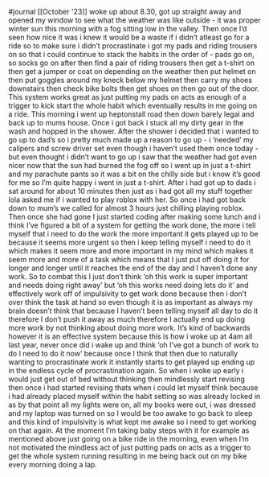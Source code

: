 #journal [[October '23]]
woke up about 8.30, got up straight away and opened my window to see what the weather was like outside - it was proper winter sun this morning with a fog sitting low in the valley. Then once I’d seen how nice it was i knew it would be a waste if i didn’t atleast go for a ride so to make sure i didn’t procrastinate i got my pads and riding trousers on so that i could continue to stack the habits in the order of - pads go on, so socks go on after then find a pair of riding trousers then get a t-shirt on then get a jumper or coat on depending on the weather then put helmet on then put goggles around my kneck below my helmet then carry my shoes downstairs then check bike bolts then get shoes on then go out of the door. This system works great as just putting my pads on acts as enough of a trigger to kick start the whole habit which eventually results in me going on a ride. This morning i went up heptonstall road then down barely legal and back up to mums house. Once i got back i stuck all my dirty gear in the wash and hopped in the shower. After the shower i decided that i wanted to go up to dad’s so i pretty much made up a reason to go up - i ‘needed’ my calipers and screw driver set even though i haven’t used them once today - but even thought i didn’t want to go up i saw that the weather had got even nicer now that the sun had burned the fog off so i went up in just a t-shirt and my parachute pants so it was a bit on the chilly side but i know it’s good for me so I’m quite happy i went in just a t-shirt. After i had got up to dads i sat around for about 10 minutes then just as i had got all my stuff together lola asked me if i wanted to play roblox with her. So once i had got back down to mum’s we called for almost 3 hours just chilling playing roblox. Then once she had gone I just started coding after making some lunch and i think I’ve figured a bit of a system for getting the work done, the more i tell myself that i need to do the work the more important it gets played up to be because it seems more urgent so then i keep telling myself i need to do it which makes it seem more and more important in my mind which makes it seem more and more of a task which means that I just put off doing it for longer and longer until it reaches the end of the day and I haven’t done any work. So to combat this I just don’t think ‘oh this work is super important and needs doing right away’ but ‘oh this works need doing lets do it’ and effectively work off of impulsivity to get work done because then i don’t over think the task at hand so even though it is as important as always my brain doesn’t think that because I haven’t been telling myself all day to do it therefore I don’t push it away as much therefore I actually end up doing more work by not thinking about doing more work. It’s kind of backwards however it is an effective system because this is how i woke up at 4am all last year, never once did i wake up and think ‘oh I’ve got a bunch of work to do I need to do it now’ because once I think that then due to naturally wanting to procrastinate work it instantly starts to get played up ending up in the endless cycle of procrastination again. So when i woke up early i would just get out of bed without thinking then mindlessly start revising then once i had started revising thats when i could let myself think because i had already placed myself within the habit setting so was already locked in as by that point all my lights were on, all my books were out, i was dressed and my laptop was turned on so I would be too awake to go back to sleep and this kind of impulsivity is what kept me awake so i need to get working on that again. At the moment I’m taking baby steps with it for example as mentioned above just going on a bike ride in the morning, even when I’m not motivated the mindless act of just putting pads on acts as a trigger to get the whole system running resulting in me being back out on my bike every morning doing a lap.